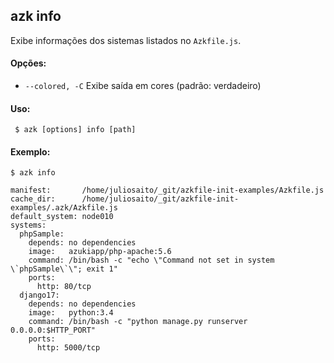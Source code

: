 ## azk info

Exibe informações dos sistemas listados no `Azkfile.js`.

#### Opções:

- `--colored, -C`     Exibe saída em cores (padrão: verdadeiro)

#### Uso:

     $ azk [options] info [path]

#### Exemplo:

```
$ azk info

manifest:       /home/juliosaito/_git/azkfile-init-examples/Azkfile.js
cache_dir:      /home/juliosaito/_git/azkfile-init-examples/.azk/Azkfile.js
default_system: node010
systems:
  phpSample:
    depends: no dependencies
    image:   azukiapp/php-apache:5.6
    command: /bin/bash -c "echo \"Command not set in system \`phpSample\`\"; exit 1"
    ports:
      http: 80/tcp
  django17:
    depends: no dependencies
    image:   python:3.4
    command: /bin/bash -c "python manage.py runserver 0.0.0.0:$HTTP_PORT"
    ports:
      http: 5000/tcp
```
